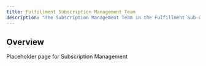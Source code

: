 ```yaml
---
title: Fulfillment Subscription Management Team
description: "The Subscription Management Team in the Fulfillment Sub-department at GitLab"
---
```


## Overview

Placeholder page for Subscription Management

